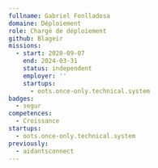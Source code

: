 ```yaml
---
fullname: Gabriel Fonlladosa
domaine: Déploiement
role: Chargé de déploiement
github: Blageir
missions:
  - start: 2020-09-07
    end: 2024-03-31
    status: independent
    employer: ''
    startups:
      - oots.once-only.technical.system
badges:
  - segur
competences:
  - Croissance
startups:
  - oots.once-only.technical.system
previously:
  - aidantsconnect
---
```


